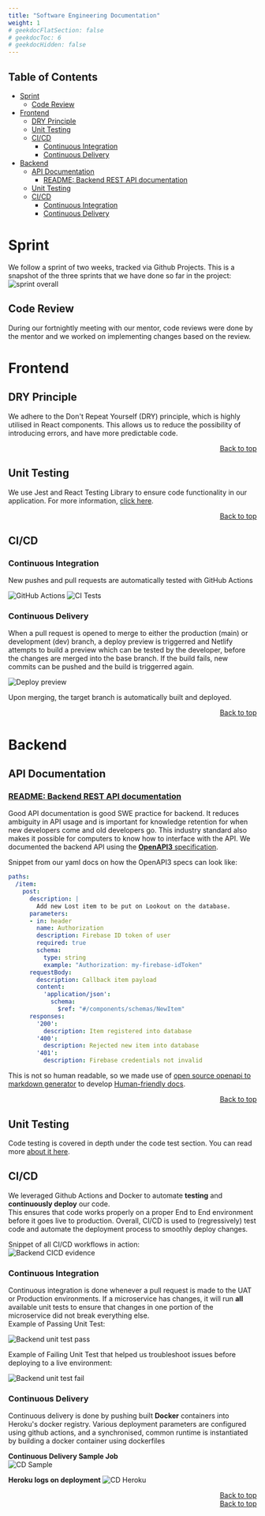 ```yaml
---
title: "Software Engineering Documentation"
weight: 1
# geekdocFlatSection: false
# geekdocToc: 6
# geekdocHidden: false
---
```


## Table of Contents
- [Sprint](#sprint)
  - [Code Review](#code-review)
- [Frontend](#frontend)
  - [DRY Principle](#dry-principle)
  - [Unit Testing](#unit-testing)
  - [CI/CD](#cicd)
    - [Continuous Integration](#continuous-integration)
    - [Continuous Delivery](#continuous-delivery)
- [Backend](#backend)
  - [API Documentation](#api-documentation)
    - [README: Backend REST API documentation](#readme-backend-rest-api-documentation)
  - [Unit Testing](#unit-testing-1)
  - [CI/CD](#cicd-1)
    - [Continuous Integration](#continuous-integration-1)
    - [Continuous Delivery](#continuous-delivery-1)

# Sprint
We follow a sprint of two weeks, tracked via Github Projects.
This is a snapshot of the three sprints that we have done so far in the project: 
![sprint overall](sprint.png)


## Code Review
During our fortnightly meeting with our mentor, code reviews were done by the mentor and we worked on implementing changes based on the review. 


# Frontend

## DRY Principle

We adhere to the Don't Repeat Yourself (DRY) principle, which is highly utilised in React components. This allows us to reduce the possibility of introducing errors, and have more predictable code.

<div align="right"><a href="#table-of-contents">Back to top</a></div>

## Unit Testing

We use Jest and React Testing Library to ensure code functionality in our application. For more information, [click here](../uiux/unittesting/#frontend).

<div align="right"><a href="#table-of-contents">Back to top</a></div>

## CI/CD

### Continuous Integration

New pushes and pull requests are automatically tested with GitHub Actions

![GitHub Actions](https://i.imgur.com/mR181LM.png)
![CI Tests](https://i.imgur.com/l70EAkR.png)

### Continuous Delivery

When a pull request is opened to merge to either the production (main) or development (dev) branch, a deploy preview is triggerred and Netlify attempts to build a preview which can be tested by the developer, before the changes are merged into the base branch. If the build fails, new commits can be pushed and the build is triggerred again.

![Deploy preview](https://i.imgur.com/IIN27Bc.png)

Upon merging, the target branch is automatically built and deployed.

<div align="right"><a href="#table-of-contents">Back to top</a></div>


# Backend

## API Documentation
### [README: Backend REST API documentation](./apisample/)  
Good API documentation is good SWE practice for backend. It reduces ambiguity in API usage and is important for knowledge retention for when new developers come and old developers go. This industry standard also makes it possible for computers to know how to interface with the API. 
We documented the backend API using the [**OpenAPI3** specification](https://swagger.io/specification/). 

Snippet from our yaml docs on how the OpenAPI3 specs can look like:
```yaml
paths:
  /item:
    post:
      description: |
        Add new Lost item to be put on Lookout on the database.
      parameters:
      - in: header
        name: Authorization
        description: Firebase ID token of user 
        required: true
        schema:
          type: string
          example: "Authorization: my-firebase-idToken"
      requestBody:
        description: Callback item payload
        content:
          'application/json':
            schema:
              $ref: "#/components/schemas/NewItem"
      responses:
        '200':
          description: Item registered into database
        '400':
          description: Rejected new item into database
        '401':
          description: Firebase credentials not invalid
```
This is not so human readable, so we made use of [open source openapi to markdown generator](https://github.com/openapi-contrib/openapi3-generator) to develop [Human-friendly docs](./apisample/).


<div align="right"><a href="#table-of-contents">Back to top</a></div>  

## Unit Testing
Code testing is covered in depth under the code test section. You can read more [about it here](../uiux/unittesting/).

## CI/CD
We leveraged Github Actions and Docker to automate **testing** and **continuously deploy** our code.  
This ensures that code works properly on a proper End to End environment before it goes live to production. Overall, CI/CD is used to (regressively) test code and automate the deployment process to smoothly deploy changes.  

Snippet of all CI/CD workflows in action:    
![Backend CICD evidence](backendCICD.png)
### Continuous Integration
Continuous integration is done whenever a pull request is made to the UAT or Production environments. If a microservice has changes, it will run **all** available unit tests to ensure that changes in one portion of the microservice did not break everything else.  
Example of Passing Unit Test:  

![Backend unit test pass](unit_test_eg.png)  

Example of Failing Unit Test that helped us troubleshoot issues before deploying to a live environment:  

![Backend unit test fail](unit_test_eg2.png)


### Continuous Delivery
Continuous delivery is done by pushing built **Docker** containers into Heroku's docker registry. 
Various deployment parameters are configured using github actions, and a synchronised, common runtime is instantiated by building a docker container using dockerfiles 

**Continuous Delivery Sample Job**  
![CD Sample](deployment1.png)

**Heroku logs on deployment**
![CD Heroku](CICD_Heroku.png)
<div align="right"><a href="#table-of-contents">Back to top</a></div>

<div align="right"><a href="#table-of-contents">Back to top</a></div>
